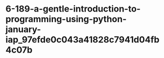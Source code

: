 # 6-189-a-gentle-introduction-to-programming-using-python-january-iap_97efde0c043a41828c7941d04fb4c07b